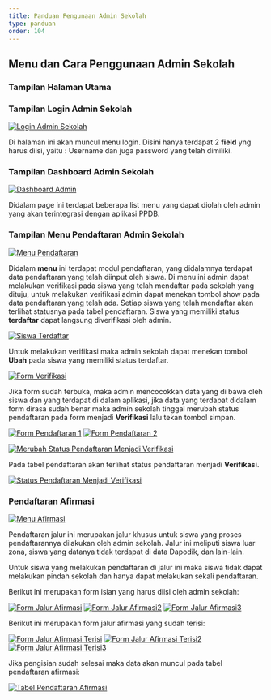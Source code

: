 ```yaml
---
title: Panduan Pengunaan Admin Sekolah
type: panduan
order: 104
---
```


## Menu dan Cara Penggunaan Admin Sekolah

### Tampilan Halaman Utama

<!--  [![Halaman Utama](adminsekolah/psb-umum_halaman-utama.png)](adminsekolah/psb-umum_halaman-utama.png)

Disaat membuka aplikasi PSB untuk admin maka akan muncul tombol **Dashboard**. Disebelah kanan atas terdapat tombol **prinsip utama** dan **login** yang dapat digunakan jika sudah memiliki akun. Tombol prinsip utama akan mengarahkan ke layer asas PPDB dan juga informasi singkat mengenai PPDB.

Berikut ini adalah tampilan layer mengenai informasi singkat dan asas PPDB pada halaman utama:

 [![AInformasi Singkat PPDB](adminsekolah/psb-umum_informasi-singkat-ppdb.png)](adminsekolah/psb-umum_informasi-singkat-ppdb.png)

 [![Asas PPDB](adminsekolah/psb-umum_asas-ppdb.png)](adminsekolah/psb-umum_asas-ppdb.png) -->

### Tampilan Login Admin Sekolah

[![Login Admin Sekolah](adminsekolah/psb-umum_halaman-login-admin.png)](adminsekolah/psb-umum_halaman-login-admin.png)

Di halaman ini akan muncul menu login. Disini hanya terdapat 2 **field** yng harus diisi, yaitu : Username dan juga password yang telah dimiliki.

### Tampilan Dashboard Admin Sekolah

[![Dashboard Admin](adminsekolah/psb-umum_halaman-dashboard-utama.png)](adminsekolah/psb-umum_halaman-dashboard-utama.png)

Didalam page ini terdapat beberapa list menu yang dapat diolah oleh admin yang akan terintegrasi dengan aplikasi PPDB.

### Tampilan Menu Pendaftaran Admin Sekolah

[![Menu Pendaftaran](adminsekolah/psb-umum_menu-pendaftaran-admin.png)](adminsekolah/psb-umum_menu-pendaftaran-admin.png)

Didalam **menu** ini terdapat modul pendaftaran, yang didalamnya terdapat data pendaftaran yang telah diinput oleh siswa. Di menu ini admin dapat melakukan verifikasi pada siswa yang telah mendaftar pada sekolah yang dituju, untuk melakukan verifikasi admin dapat menekan tombol show pada data pendaftaran yang telah ada. Setiap siswa yang telah mendaftar akan terlihat statusnya pada tabel pendaftaran. Siswa yang memiliki status **terdaftar** dapat langsung diverifikasi oleh admin.

[![Siswa Terdaftar](adminsekolah/psb-umum_menu-siswa-terdaftar.png)](adminsekolah/psb-umum_menu-siswa-terdaftar.png)

Untuk melakukan verifikasi maka admin sekolah dapat menekan tombol **Ubah** pada siswa yang memiliki status terdaftar.

[![Form Verifikasi](adminsekolah/psb-umum_menu-tombol-ubah.png)](adminsekolah/psb-umum_menu-tombol-ubah.png)

Jika form sudah terbuka, maka admin mencocokkan data yang di bawa oleh siswa dan yang terdapat di dalam aplikasi, jika data yang terdapat didalam form dirasa sudah benar maka admin sekolah tinggal merubah status pendaftaran pada form menjadi **Verifikasi** lalu tekan tombol simpan.

[![Form Pendaftaran 1](adminsekolah/psb-umum_menu-form-pendaftaran-1.png)](adminsekolah/psb-umum_menu-form-pendaftaran-1.png)
[![Form Pendaftaran 2](adminsekolah/psb-umum_menu-form-pendaftaran-2.png)](adminsekolah/psb-umum_menu-form-pendaftaran-2.png)

[![Merubah Status Pendaftaran Menjadi Verifikasi](adminsekolah/psb-umum_menu-merubah-status-pendaftaran-menjadi-verifikasi.png)](adminsekolah/psb-umum_menu-merubah-status-pendaftaran-menjadi-verifikasi.png)

Pada tabel pendaftaran akan terlihat status pendaftaran menjadi **Verifikasi**.

[![Status Pendaftaran Menjadi Verifikasi](adminsekolah/psb-umum_menu-status-pendaftaran-menjadi-verifikasi.png)](adminsekolah/psb-umum_menu-status-pendaftaran-menjadi-verifikasi.png)

### Pendaftaran Afirmasi

[![Menu Afirmasi](adminsekolah/psb-umum_menu-afirmasi.png)](adminsekolah/psb-umum_menu-afirmasi.png)

Pendaftaran jalur ini merupakan jalur khusus untuk siswa yang proses pendaftarannya dilakukan oleh admin sekolah. Jalur ini meliputi siswa luar zona, siswa yang datanya tidak terdapat di data Dapodik, dan lain-lain. 

Untuk siswa yang melakukan pendaftaran di jalur ini maka siswa tidak dapat melakukan pindah sekolah dan hanya dapat melakukan sekali pendaftaran.

Berikut ini merupakan form isian yang harus diisi oleh admin sekolah:

[![Form Jalur Afirmasi](adminsekolah/psb-umum_menu-form-afirmasi.png)](adminsekolah/psb-umum_menu-form-afirmasi.png)
[![Form Jalur Afirmasi2](adminsekolah/psb-umum_menu-form-afirmasi2.png)](adminsekolah/psb-umum_menu-form-afirmasi2.png)
[![Form Jalur Afirmasi3](adminsekolah/psb-umum_menu-form-afirmasi3.png)](adminsekolah/psb-umum_menu-form-afirmasi3.png)

Berikut ini merupakan form jalur afirmasi yang sudah terisi:

[![Form Jalur Afirmasi Terisi](adminsekolah/psb-umum_menu-form-afirmasi-terisi.png)](adminsekolah/psb-umum_menu-form-afirmasi-terisi.png)
[![Form Jalur Afirmasi Terisi2](adminsekolah/psb-umum_menu-form-afirmasi-terisi2.png)](adminsekolah/psb-umum_menu-form-afirmasi-terisi2.png)
[![Form Jalur Afirmasi Terisi3](adminsekolah/psb-umum_menu-form-afirmasi-terisi3.png)](adminsekolah/psb-umum_menu-form-afirmasi-terisi3.png)

Jika pengisian sudah selesai maka data akan muncul pada tabel pendaftaran afirmasi:

[![Tabel Pendaftaran Afirmasi](adminsekolah/psb-umum_menu-tabel-afirmasi.png)](adminsekolah/psb-umum_menu-tabel-afirmasi.png)

<!-- Berikut ini merupakan tampilan **Add** Pendaftaran:

 [![Add Pendaftaran](adminsekolah/psb-umum_menu-add-pendaftaran-admin.png)](adminsekolah/psb-umum_menu-add-pendaftaran-admin.png)

Di menu ini admin dapat menambahkan data pendaftaran yaitu: Sekolah Tujuan dan Kegiatan.

Berikut ini merupakan tampilan **Show** Pendaftaran:

 [![Show Pendaftaran](adminsekolah/psb-umum_menu-show-pendaftaran-admin.png)](adminsekolah/psb-umum_menu-show-pendaftaran-admin.png)

Di menu ini admin dapat melihat data pendaftaran yang telah dibuat. Pada menu ini admin dapat melihat status pendaftaran siswa yang telah mendaftar dan melakukan verifikasi terhadap siswa tersebut. Berikut ini merupakan contoh pendaftaran siswa yang belum di verifikasi oleh admin, terlihat dari status pendaftaran siswa dan **history** yang tertera di bagian bawah masih Propose (Pengajuan). 

 [![Belum Verifikasi](adminsekolah/psb-umum_siswa-belum-diverifikasi-admin.png)](adminsekolah/psb-umum_siswa-belum-diverifikasi-admin.png)

Sebelum melakukan verifikasi admin harus menginput nilai Prestasi (Dilakukan hanya jika siswa mendaftar jalur prestasi), Nilai SKTM, dan Nilai Zona. Jika Semua nilai sudah diinput maka admin dapat melakukan verifikasi pada siswa tersebut dengan menekan tombol verifikasi dan menuliskan keterangan verifikasi pada kolom yang tersedia.

 [![Kolom Keterangan](adminsekolah/kolom-komentar.png)](adminsekolah/kolom-komentar.png)

Jika Admin telah melakukan verifikasi, maka status pendaftaran akan berubah menjadi **Verifikasi** yang akan terlihat di status pendaftaran dan history-nya. Dan Nilai yang telah diinput akan tampil di halaman Pendaftaran Siswa. Berikut merupakan contoh gambar pendaftaran yang telah di verifikasi oleh admin:

 [![Sudah Verifikasi](adminsekolah/siswa-telah-diverifikasi.png)](adminsekolah/siswa-telah-diverifikasi.png)

Berikut ini merupakan tampilan **Edit** Pendaftaran:

[![Edit Pendaftaran](adminsekolah/psb-umum_menu-edit-pendaftaran-admin.png)](adminsekolah/psb-umum_menu-edit-pendaftaran-admin.png)

Di menu ini admin dapat merubah data pendaftaran jika dirasa masih ada kesalahan.

#### Tampilan Menu Prestasi Admin Sekolah

[![Menu Prestasi](adminsekolah/psb-umum_menu-prestasi-admin.png)](adminsekolah/psb-umum_menu-prestasi-admin.png)

Didalam **menu** ini terdapat data prestasi siswa dari lomba yang telah diikutinya. Setiap lomba memiliki nilai yang berbeda-beda dan akan di kalkulasikan ke dalam menu **nilai**. Pada menu ini admin dapat melihat daftar siswa yang memiliki prestasi dan lomba yang diikutinya beserta tingkat dan juaranya. Pada menu ini admin dapat menambahkan, melihat, mengedit, dan juga menghapus data prestasi siswa yang telah ada.

Berikut ini merupakan tampilan **Add** Prestasi:

[![Add Prestasi](adminsekolah/psb-umum_menu-add-prestasi-admin.png)](adminsekolah/psb-umum_menu-add-prestasi-admin.png)

Di menu ini admin dapat menambahkan data prestasi yaitu: Nama Siswa, Master Prestasi, dan Nama Lomba.

Berikut ini merupakan tampilan **Show** Prestasi:

[![Show Prestasi](adminsekolah/psb-umum_menu-show-prestasi-admin.png)](adminsekolah/psb-umum_menu-show-prestasi-admin.png)

Di menu ini admin dapat melihat data prestasi yang telah dibuat.

Berikut ini merupakan tampilan **Edit** Prestasi:

[![Edit Prestasi](adminsekolah/psb-umum_menu-edit-prestasi-admin.png)](adminsekolah/psb-umum_menu-edit-prestasi-admin.png)

Di menu ini admin dapat merubah data prestasi jika dirasa masih ada kesalahan.

#### Tampilan Menu SKTM Admin Sekolah

[![Menu SKTM](adminsekolah/psb-umum_menu-sktm-admin.png)](adminsekolah/psb-umum_menu-sktm-admin.png)

Didalam **menu** ini terdapat data mengenai siswa yang memiliki surat keterangan tidak mampu **SKTM**. Siswa yang memiliki SKTM akan mendapatkan nomor SKTM dan juga nilai yang nantinya akan dikalkulasikan ke menu **nilai**. Pada menu ini admin dapat melihat daftar siswa yang memiliki SKTM beserta jenisnya. Pada menu ini admin dapat menambahkan, melihat, mengedit, dan juga menghapus data siswa pemegang SKTM yang telah ada.

Berikut ini merupakan tampilan **Add** SKTM:

[![Add SKTM](adminsekolah/psb-umum_menu-add-sktm-admin.png)](adminsekolah/psb-umum_menu-add-sktm-admin.png)

Di menu ini admin dapat menambahkan data SKTM yaitu: Nama Siswa, Kriteria SKTM, dan No SKTM.

Berikut ini merupakan tampilan **Show** SKTM:

[![Show SKTM](adminsekolah/psb-umum_menu-show-sktm-admin.png)](adminsekolah/psb-umum_menu-show-sktm-admin.png)

Di menu ini admin dapat melihat data SKTM yang telah dibuat.

Berikut ini merupakan tampilan **Edit** SKTM:

[![Edit SKTM](adminsekolah/psb-umum_menu-edit-sktm-admin.png)](adminsekolah/psb-umum_menu-edit-sktm-admin.png)

Di menu ini admin dapat merubah data SKTM jika dirasa masih ada kesalahan.

#### Tampilan Menu Zona Admin Sekolah

[![Menu Zona](adminsekolah/psb-umum_menu-zona-admin.png)](adminsekolah/psb-umum_menu-zona-admin.png)

Didalam **menu** ini terdapat data zona siswa dan zona sekolah yang dipilih oleh siswa ketika melakukan pendaftaran. Pada menu ini ketika admin menginput nama siswa maka zona siswa tersebut dan zona sekolah yang dipilihnya akan dibandingkan untuk mendapatkan nilai zona. Didalam menu ini zona siswa dan juga sekolah mempengaruhi nilai zona tersebut, yang nantinya akan dikalkulasikan ke dalam menu nilai. Pada menu ini admin dapat menambahkan, melihat, mengedit, dan juga menghapus data zona siswa yang telah ada.

Berikut ini merupakan tampilan **Add** Zona:

[![Add Zona](adminsekolah/psb-umum_menu-add-zona-admin.png)](adminsekolah/psb-umum_menu-add-zona-admin.png)

Di menu ini admin dapat menambahkan data zona yaitu: Nama Siswa. Wilayah Zonasi otomatis ter-input ketika admin menambahkan Nama Siswa.

Berikut ini merupakan tampilan **Show** Zona:

[![Show Zona](adminsekolah/psb-umum_menu-show-zona-admin.png)](adminsekolah/psb-umum_menu-show-zona-admin.png)

Di menu ini admin dapat melihat data zona yang telah dibuat.

Berikut ini merupakan tampilan **Edit** Zona:

[![Edit Zona](adminsekolah/psb-umum_menu-edit-zona-admin.png)](adminsekolah/psb-umum_menu-edit-zona-admin.png)

Di menu ini admin dapat merubah data zona jika dirasa masih ada kesalahan. -->